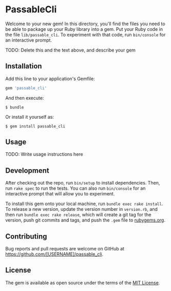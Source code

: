 # PassableCli

Welcome to your new gem! In this directory, you'll find the files you need to be able to package up your Ruby library into a gem. Put your Ruby code in the file `lib/passable_cli`. To experiment with that code, run `bin/console` for an interactive prompt.

TODO: Delete this and the text above, and describe your gem

## Installation

Add this line to your application's Gemfile:

```ruby
gem 'passable_cli'
```

And then execute:

    $ bundle

Or install it yourself as:

    $ gem install passable_cli

## Usage

TODO: Write usage instructions here

## Development

After checking out the repo, run `bin/setup` to install dependencies. Then, run `rake spec` to run the tests. You can also run `bin/console` for an interactive prompt that will allow you to experiment.

To install this gem onto your local machine, run `bundle exec rake install`. To release a new version, update the version number in `version.rb`, and then run `bundle exec rake release`, which will create a git tag for the version, push git commits and tags, and push the `.gem` file to [rubygems.org](https://rubygems.org).

## Contributing

Bug reports and pull requests are welcome on GitHub at https://github.com/[USERNAME]/passable_cli.

## License

The gem is available as open source under the terms of the [MIT License](https://opensource.org/licenses/MIT).
